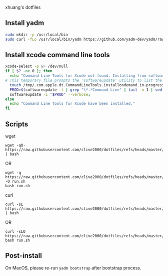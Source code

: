 xhuang's dotfiles

## Install yadm

```bash
sudo mkdir -p /usr/local/bin
sudo curl -fLo /usr/local/bin/yadm https://github.com/yadm-dev/yadm/raw/master/yadm && sudo chmod a+x /usr/local/bin/yadm
```

## Install xcode command line tools

```bash
xcode-select -p &> /dev/null
if [ $? -ne 0 ]; then
  echo "Command Line Tools for Xcode not found. Installing from softwareupdate…"
# This temporary file prompts the 'softwareupdate' utility to list the Command Line Tools
  touch /tmp/.com.apple.dt.CommandLineTools.installondemand.in-progress;
  PROD=$(softwareupdate -l | grep "\*.*Command Line" | tail -n 1 | sed 's/^[^C]* //')
  softwareupdate -i "$PROD" --verbose;
else
  echo "Command Line Tools for Xcode have been installed."
fi
```

## Scripts

wget

```
wget -qO- https://raw.githubusercontent.com/clive2000/dotfiles/refs/heads/master/.config/bootstrap/run.sh | bash
```

OR 

```
wget -q https://raw.githubusercontent.com/clive2000/dotfiles/refs/heads/master/.config/bootstrap/run.sh -O run.sh
bash run.sh
```

curl

```
curl -sL https://raw.githubusercontent.com/clive2000/dotfiles/refs/heads/master/.config/bootstrap/run.sh | bash
```

OR

```
curl -sLO https://raw.githubusercontent.com/clive2000/dotfiles/refs/heads/master/.config/bootstrap/run.sh
bash run.sh
```

## Post-install

On MacOS, please re-run `yadm bootstrap` after bootstrap process.